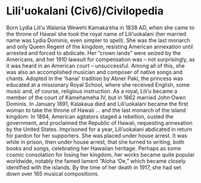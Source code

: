 # Lili'uokalani (Civ6)/Civilopedia

Born Lydia Lili’u Walania Wewehi Kamaka’eha in 1838 AD, when she came to the throne of Hawaii she took the royal name of Lili’uokalani (her married name was Lydia Dominis, even simpler to spell). She was the last monarch and only Queen Regent of the kingdom, resisting American annexation until arrested and forced to abdicate. Her “crown lands” were seized by the Americans, and her 1910 lawsuit for compensation was – not surprisingly, as it was heard in an American court – unsuccessful. Among all of this, she was also an accomplished musician and composer of native songs and chants.
Adopted in the 'hanai' tradition by Abner Paki, the princess was educated at a missionary Royal School, where she received English, some music and, of course, religious instruction. As a royal, Lili’u became a member of the court of Kamehameha IV, but in 1862 married John Owen Dominis. In January 1891, Kalakaua died and Lili’uokalani became the first woman to take the throne of Hawaii … and the last monarch of the island kingdom. In 1894, American agitators staged a rebellion, ousted the government, and proclaimed the Republic of Hawaii, requesting annexation by the United States. Imprisoned for a year, Lili’uokalani abdicated in return for pardon for her supporters. She was placed under house arrest.
It was while in prison, then under house arrest, that she turned to writing, both books and songs, celebrating her Hawaiian heritage. Perhaps as some cosmic consolation for losing her kingdom, her works became quite popular worldwide, notably the famed lament “Aloha ‘Oe,” which became closely identified with the islands. By the time of her death in 1917, she had set down over 165 musical compositions.